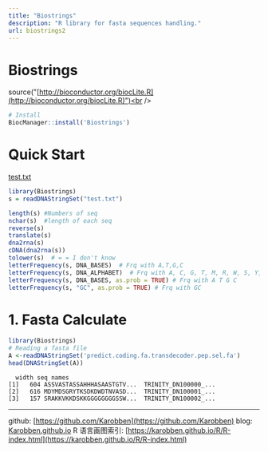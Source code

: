 ```yaml
---
title: "Biostrings"
description: "R library for fasta sequences handling."
url: biostrings2
---
```


# Biostrings

source("[http://bioconductor.org/biocLite.R](http://bioconductor.org/biocLite.R)")<br />
```r
# Install
BiocManager::install('Biostrings')
```
# Quick Start
[test.txt](https://www.yuque.com/attachments/yuque/0/2020/txt/691897/1579800839293-b28e0f1a-1088-4c56-ba2a-1a910f827db0.txt?_lake_card=%7B%22uid%22%3A%221579800839229-0%22%2C%22src%22%3A%22https%3A%2F%2Fwww.yuque.com%2Fattachments%2Fyuque%2F0%2F2020%2Ftxt%2F691897%2F1579800839293-b28e0f1a-1088-4c56-ba2a-1a910f827db0.txt%22%2C%22name%22%3A%22test.txt%22%2C%22size%22%3A6581%2C%22type%22%3A%22text%2Fplain%22%2C%22ext%22%3A%22txt%22%2C%22progress%22%3A%7B%22percent%22%3A99%7D%2C%22status%22%3A%22done%22%2C%22percent%22%3A0%2C%22id%22%3A%22umG5T%22%2C%22card%22%3A%22file%22%7D)
```r
library(Biostrings)
s = readDNAStringSet("test.txt")

length(s) #Numbers of seq
nchar(s)  #length of each seq
reverse(s)
translate(s)
dna2rna(s)
cDNA(dna2rna(s))
tolower(s)  # = = I don't know
letterFrequency(s, DNA_BASES)  # Frq with A,T,G,C
letterFrequency(s, DNA_ALPHABET)  # Frq with A, C, G, T, M, R, W, S, Y, K, V, H, D, B, N, -, +, .
letterFrequency(s, DNA_BASES, as.prob = TRUE) # Frq with A T G C
letterFrequency(s, "GC", as.prob = TRUE) # Frq with GC
```

# 1. Fasta Calculate

```r
library(Biostrings)
# Reading a fasta file
A <-readDNAStringSet('predict.coding.fa.transdecoder.pep.sel.fa')
head(DNAStringSet(A))
```

```
  width seq names               
[1]   604 ASSVASTASSAHHHASAASTGTV...  TRINITY_DN100000_...
[2]   616 MDYMDSGRYTKSDKDWDTNVASD...  TRINITY_DN100001_...
[3]   157 SRAKKVKKDSKKGGGGGGGGSSW...  TRINITY_DN100002_...
```

---
github: [https://github.com/Karobben](https://github.com/Karobben)
blog: [Karobben.github.io](http://Karobben.github.io)
R 语言画图索引: [https://karobben.github.io/R/R-index.html](https://karobben.github.io/R/R-index.html)

